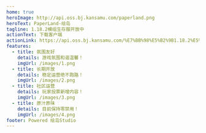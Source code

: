 ```yaml
---
home: true
heroImage: http://api.oss.bj.kansamu.com/paperland.png
heroText: PaperLand-绘岛
tagline: 1.18.2模组生存服开放中
actionText: 下载客户端
actionLink: https://api.oss.bj.kansamu.com/%E7%BB%98%E5%B2%9B1.18.2%E5%AE%A2%E6%88%B7%E7%AB%AFupdata0211.zip
features:
  - title: 氛围友好
    details: 游戏氛围和谐温馨！
    imgUrl: /images/1.png
  - title: 长期开放
    details: 稳定运营绝不跑路！
    imgUrl: /images/2.png
  - title: 社区运营
    details: 玩家投票新增内容！
    imgUrl: /images/3.png
  - title: 原汁原味
    details: 目前保持零禁用！
    imgUrl: /images/4.png
footer: Powered 绘岛Studio
---
```


